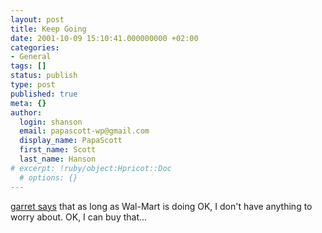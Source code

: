 ```yaml
---
layout: post
title: Keep Going
date: 2001-10-09 15:10:41.000000000 +02:00
categories:
- General
tags: []
status: publish
type: post
published: true
meta: {}
author:
  login: shanson
  email: papascott-wp@gmail.com
  display_name: PapaScott
  first_name: Scott
  last_name: Hanson
# excerpt: !ruby/object:Hpricot::Doc
  # options: {}
---
```

<p><a href="http://shanson.editthispage.com/discuss/msgReader$750?mode=day">garret says</a> that as long as Wal-Mart is doing OK, I don't have anything to worry about. OK, I can buy that...</p>
